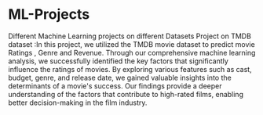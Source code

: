 # ML-Projects
Different Machine Learning projects on different Datasets
Project on TMDB dataset :In this project, we utilized the TMDB movie dataset to predict movie Ratings , Genre and Revenue. Through our comprehensive machine learning analysis, we successfully identified the key factors that significantly influence the ratings of movies. By exploring various features such as cast, budget, genre, and release date, we gained valuable insights into the determinants of a movie's success. Our findings provide a deeper understanding of the factors that contribute to high-rated films, enabling better decision-making in the film industry.
